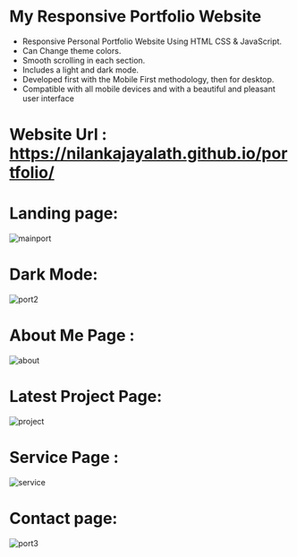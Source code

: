 # My Responsive Portfolio Website
* Responsive Personal Portfolio Website Using HTML CSS & JavaScript.
* Can Change theme colors.
* Smooth scrolling in each section.
* Includes a light and dark mode.
* Developed first with the Mobile First methodology, then for desktop.
* Compatible with all mobile devices and with a beautiful and pleasant user interface
# Website Url : https://nilankajayalath.github.io/portfolio/
# Landing page:
![mainport](https://github.com/user-attachments/assets/88e6142d-75b8-452f-9754-7855563ead1d)
# Dark Mode:
![port2](https://github.com/user-attachments/assets/2df70974-740d-4c25-b220-c033c1a700e6)
# About Me Page :
![about](https://github.com/user-attachments/assets/aadd4704-63fe-453d-b1b0-e78c4ea7c36e)
# Latest Project Page:
![project](https://github.com/user-attachments/assets/a8219924-9cb6-44a2-9c26-4d6d9bf6198a)
# Service Page :
![service](https://github.com/user-attachments/assets/f83a9fd8-340b-4040-b0d3-887f6f262a55)

# Contact page:
![port3](https://github.com/user-attachments/assets/2b01ef09-66fa-46d5-9ed5-6e8208d7b7f2)
